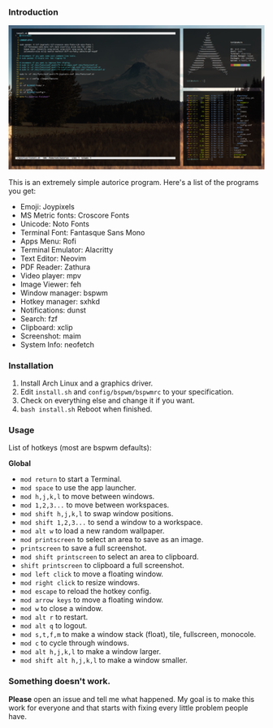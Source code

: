 ### Introduction 

![hi](preview.png)

This is an extremely simple autorice program. Here's a list of the programs you get:

* Emoji: Joypixels
* MS Metric fonts: Croscore Fonts
* Unicode: Noto Fonts
* Terminal Font: Fantasque Sans Mono
* Apps Menu: Rofi
* Terminal Emulator: Alacritty
* Text Editor: Neovim
* PDF Reader: Zathura
* Video player: mpv
* Image Viewer: feh
* Window manager: bspwm
* Hotkey manager: sxhkd
* Notifications: dunst
* Search: fzf
* Clipboard: xclip
* Screenshot: maim
* System Info: neofetch

### Installation

1. Install Arch Linux and a graphics driver.
2. Edit `install.sh` and `config/bspwm/bspwmrc` to your specification.
3. Check on everything else and change it if you want.
4. `bash install.sh` Reboot when finished. 

### Usage

List of hotkeys (most are bspwm defaults):

**Global**

* `mod return` to start a Terminal.
* `mod space` to use the app launcher.
* `mod h,j,k,l` to move between windows.
* `mod 1,2,3...` to move between workspaces.
* `mod shift h,j,k,l` to swap window positions.
* `mod shift 1,2,3...` to send a window to a workspace.
* `mod alt w` to load a new random wallpaper.
* `mod printscreen` to select an area to save as an image. 
* `printscreen` to save a full screenshot.
* `mod shift printscreen` to select an area to clipboard. 
* `shift printscreen` to clipboard a full screenshot.
* `mod left click` to move a floating window.
* `mod right click` to resize windows.
* `mod escape` to reload the hotkey config.
* `mod arrow keys` to move a floating window.
* `mod w` to close a window.
* `mod alt r` to restart.
* `mod alt q` to logout.
* `mod s,t,f,m` to make a window stack (float), tile, fullscreen, monocole. 
* `mod c` to cycle through windows.
* `mod alt h,j,k,l` to make a window larger.
* `mod shift alt h,j,k,l` to make a window smaller.

### Something doesn't work. 

**Please** open an issue and tell me what happened. My goal is to make this work for everyone and that starts with fixing every little problem people have.

